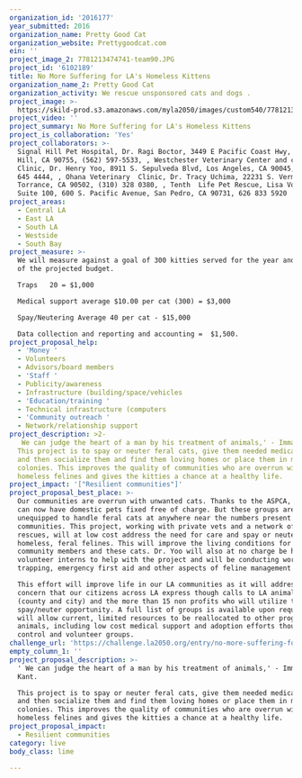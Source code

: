```yaml
---
organization_id: '2016177'
year_submitted: 2016
organization_name: Pretty Good Cat
organization_website: Prettygoodcat.com
ein: ''
project_image_2: 7781213474741-team90.JPG
project_id: '6102189'
title: No More Suffering for LA's Homeless Kittens
organization_name_2: Pretty Good Cat
organization_activity: We rescue unsponsored cats and dogs .
project_image: >-
  https://skild-prod.s3.amazonaws.com/myla2050/images/custom540/7781213474741-team90.JPG
project_video: ''
project_summary: No More Suffering for LA's Homeless Kittens
project_is_collaboration: 'Yes'
project_collaborators: >-
  Signal Hill Pet Hospital, Dr. Ragi Boctor, 3449 E Pacific Coast Hwy, Signal
  Hill, CA 90755, (562) 597-5533, , Westchester Veterinary Center and cat
  Clinic, Dr. Henry Yoo, 8911 S. Sepulveda Blvd, Los Angeles, CA 90045, (310)
  645 4444, , Ohana Veterinary  Clinic, Dr. Tracy Uchima, 22231 S. Vermont Ave.,
  Torrance, CA 90502, (310) 328 0380, , Tenth  Life Pet Rescue, Lisa Vought,
  Suite 100, 600 S. Pacific Avenue, San Pedro, CA 90731, 626 833 5920
project_areas:
  - Central LA
  - East LA
  - South LA
  - Westside
  - South Bay
project_measure: >-
  We will measure against a goal of 300 kitties served for the year and accuracy
  of the projected budget. 

  Traps   20 = $1,000

  Medical support average $10.00 per cat (300) = $3,000

  Spay/Neutering Average 40 per cat - $15,000

  Data collection and reporting and accounting =  $1,500.
project_proposal_help:
  - 'Money '
  - Volunteers
  - Advisors/board members
  - 'Staff '
  - Publicity/awareness
  - Infrastructure (building/space/vehicles
  - 'Education/training '
  - Technical infrastructure (computers
  - 'Community outreach '
  - Network/relationship support
project_description: >2-
   We can judge the heart of a man by his treatment of animals,' - Immanuel Kant.
  This project is to spay or neuter feral cats, give them needed medical care
  and then socialize them and find them loving homes or place them in managed
  colonies. This improves the quality of communities who are overrun with
  homeless felines and gives the kitties a chance at a healthy life.
project_impact: '["Resilient communities"]'
project_proposal_best_place: >-
  Our communities are overrun with unwanted cats. Thanks to the ASPCA, residents
  can now have domestic pets fixed free of charge. But these groups are
  unequipped to handle feral cats at anywhere near the numbers present in out
  communities. This project, working with private vets and a network of feline
  rescues, will at low cost address the need for care and spay or neutering of
  homeless, feral felines. This will improve the living conditions for both our
  community members and these cats. Dr. Yoo will also at no charge be hosting 3
  volunteer interns to help with the project and will be conducting workshops on
  trapping, emergency first aid and other aspects of feline management and care.

  This effort will improve life in our LA communities as it will address a
  concern that our citizens across LA express though calls to LA animal control
  (county and city) and the more than 15 non profits who will utilize this
  spay/neuter opportunity. A full list of groups is available upon request.This
  will allow current, limited resources to be reallocated to other programs for
  animals, including low cost medical support and adoption efforts though animal
  control and volunteer groups.
challenge_url: 'https://challenge.la2050.org/entry/no-more-suffering-for-las-homeless-kittens'
empty_column_1: ''
project_proposal_description: >-
  ' We can judge the heart of a man by his treatment of animals,' - Immanuel
  Kant.

  This project is to spay or neuter feral cats, give them needed medical care
  and then socialize them and find them loving homes or place them in managed
  colonies. This improves the quality of communities who are overrun with
  homeless felines and gives the kitties a chance at a healthy life.
project_proposal_impact:
  - Resilient communities
category: live
body_class: lime

---
```

